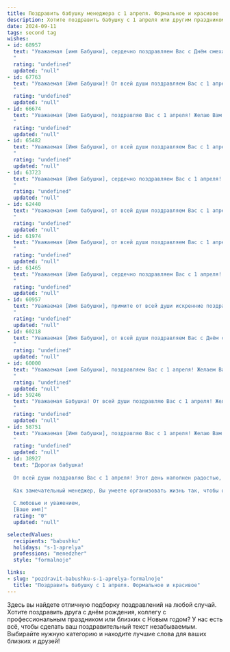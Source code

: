 ```yaml
---
title: Поздравить бабушку менеджера с 1 апреля. Формальное и красивое
description: Хотите поздравить бабушку с 1 апреля или другим праздником? Наш ИИ создаст незабываемое поздравление, а вы обязательно выделитесь среди других.  
date: 2024-09-11
tags: second tag
wishes:
- id: 68957
  text: "Уважаемая [имя Бабушки], сердечно поздравляем Вас с Днём смеха! Желаем Вам  радости, оптимизма и море позитива. Пусть этот день принесёт Вам приятные эмоции и добрые улыбки! Желаем Вам крепкого здоровья, благополучия и успехов в Вашей непростой, но важной работе менеджера.
  "
  rating: "undefined"
  updated: "null"
- id: 67763
  text: "Уважаемая [Имя Бабушки]! От всей души поздравляем Вас с 1 апреля! Желаем Вам крепкого здоровья, оптимизма и ярких впечатлений. Пусть Ваша работа менеджера приносит Вам удовлетворение и успех, а личная жизнь будет наполнена радостью и любовью.
  "
  rating: "undefined"
  updated: "null"
- id: 66674
  text: "Уважаемая [Имя Бабушки], поздравляю Вас с 1 апреля! Желаю Вам отличного настроения, здоровья и благополучия! Пусть Ваш профессиональный опыт менеджера всегда приносит Вам удовлетворение и успех!
  "
  rating: "undefined"
  updated: "null"
- id: 65482
  text: "Уважаемая [Имя Бабушки], от всей души поздравляем Вас с 1 апреля! Желаем Вам крепкого здоровья, весеннего настроения и успехов в Вашей работе менеджера. Пусть каждый день приносит Вам новые достижения и приятные моменты!
  "
  rating: "undefined"
  updated: "null"
- id: 63723
  text: "Уважаемая [Имя Бабушки], сердечно поздравляем Вас с 1 апреля! Желаем Вам весеннего настроения, ярких впечатлений и исполнения всех желаний. Пусть в Вашей жизни всегда будет место для радости, любви и благополучия.
  "
  rating: "undefined"
  updated: "null"
- id: 62440
  text: "Уважаемая [имя бабушки], от всей души поздравляем Вас с 1 апреля! Желаем Вам отличного настроения,  ярких впечатлений и исполнения всех Ваших желаний! Пусть этот день принесет Вам только приятные сюрпризы и позитивные эмоции!
  "
  rating: "undefined"
  updated: "null"
- id: 61974
  text: "Уважаемая [Имя Бабушки], от всей души поздравляем Вас с 1 апреля! Желаем Вам крепкого здоровья,  неиссякаемой энергии и  профессиональных успехов в роли менеджера. Пусть этот день принесет Вам радость,  веселье и  приятные сюрпризы!
  "
  rating: "undefined"
  updated: "null"
- id: 61465
  text: "Уважаемая [Имя Бабушки], сердечно поздравляем Вас с 1 апреля! Желаем Вам весеннего настроения, оптимизма, новых профессиональных достижений в  Вашей работе менеджера. Пусть каждый день будет наполнен  радостью и вдохновением!
  "
  rating: "undefined"
  updated: "null"
- id: 60957
  text: "Уважаемая [Имя Бабушки], примите от всей души искренние поздравления с 1 апреля! Желаем Вам  творческих успехов в работе  менеджера,  благополучия и  радости в жизни.  Пусть  Ваша  работа  приносит  Вам  удовольствие,  а  каждый  день  будет  наполнен  позитивом и  оптимизмом.
  "
  rating: "undefined"
  updated: "null"
- id: 60218
  text: "Уважаемая [Имя Бабушки], от всей души поздравляем Вас с Днём смеха! Желаем Вам  оставаться такой же жизнерадостной,  оптимистичной и  полной сил! Пусть  жизнь  будет  наполнена   радостными  моментами, искренними   улыбками   и   незабываемыми   впечатлениями!
  "
  rating: "undefined"
  updated: "null"
- id: 60000
  text: "Уважаемая [имя Бабушки], поздравляем Вас с 1 апреля! Желаем Вам, чтобы этот день принес Вам только позитивные эмоции и приятные сюрпризы. Пусть Ваша работа менеджера приносит Вам удовольствие и удовлетворение, а Ваша жизнь будет наполнена радостью и благополучием!
  "
  rating: "undefined"
  updated: "null"
- id: 59246
  text: "Уважаемая Бабушка! От всей души поздравляю Вас с 1 апреля! Желаю Вам крепкого здоровья, весеннего настроения и успехов в Вашей работе менеджера. Пусть этот день принесет только приятные хлопоты и позитивные эмоции!
  "
  rating: "undefined"
  updated: "null"
- id: 58751
  text: "Уважаемая [Имя бабушки], поздравляю Вас с 1 апреля! Желаю Вам крепкого здоровья,  неиссякаемой энергии и  успехов  в Вашей  карьере  менеджера. Пусть этот день принесет Вам только радость и положительные эмоции.
  "
  rating: "undefined"
  updated: "null"
- id: 38927
  text: "Дорогая бабушка!
  
  От всей души поздравляю Вас с 1 апреля! Этот день наполнен радостью, светом и хорошим настроением. Пусть в Вашем сердце всегда царит веселье и оптимизм, а каждое новое утро приносит вдохновение и успех.
  
  Как замечательный менеджер, Вы умеете организовать жизнь так, чтобы она была яркой и насыщенной. Желаю Вам не только профессиональных успехов, но и личного счастья, здоровья и гармонии в жизни. Пусть каждое мгновение будет полным радости и приятных моментов.
  
  С любовью и уважением,
  [Ваше имя]"
  rating: "0"
  updated: "null"

selectedValues:
  recipients: "babushku"
  holidays: "s-1-aprelya"
  professions: "menedzher"
  style: "formalnoje"

links:
- slug: "pozdravit-babushku-s-1-aprelya-formalnoje"
  title: "Поздравить бабушку с 1 апреля. Формальное и красивое"
---
```


Здесь вы найдете отличную подборку поздравлений на любой случай. 
Хотите поздравить друга с днём рождения, коллегу с профессиональным праздником или близких с Новым годом? У нас есть всё, чтобы сделать ваш поздравительный текст незабываемым. Выбирайте нужную категорию и находите лучшие слова для ваших близких и друзей!
